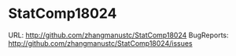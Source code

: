 # StatComp18024
URL: http://github.com/zhangmanustc/StatComp18024
BugReports: http://github.com/zhangmanustc/StatComp18024/issues
